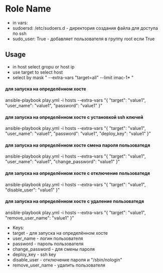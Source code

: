 Role Name
=========
*  in vars:
*  sudoersd: /etc/sudoers.d   - директория создания файла для доступа по ssh
*  sudo_user: True            - добавляет пользователя в группу root если True

Usage
------------
 * in host select gropu or host ip
 * use target to select host
 * select by mask " --extra-vars "target=all" --limit imac-1* "
#### для запуска на определённом хосте
ansible-playbook play.yml -i hosts --extra-vars "{
    \"target\": \"value1\",
    \"user_name\": \"value1\",
    \"password\": \"value1\"
}"

#### для запуска на определённом хосте с установкой ssh ключей
ansible-playbook play.yml -i hosts --extra-vars "{
    \"target\": \"value1\",
    \"user_name\": \"value1\",
    \"password\": \"value1\",
    \"deploy_key\": \"value1\"
}"

#### для запуска на определённом хосте смена пароля пользоватедя
ansible-playbook play.yml -i hosts --extra-vars "{
    \"target\": \"value1\",
    \"user_name\": \"value1\",
    \"change_password\": \"value1\"
}"

#### для запуска на определённом хосте с отключение пользоватедя
ansible-playbook play.yml -i hosts --extra-vars "{
    \"target\": \"value1\",
    \"disable_user\": \"value1\"
}"

#### для запуска на определённом хосте с удаление пользоватедя
ansible-playbook play.yml -i hosts --extra-vars "{
    \"target\": \"value1\",
    \"remove_user_name\": \"value1\"
}"

* Keys:
* target     - для запуска на определённом хосте
* user_name  - логин пользователя
* password   - пароль пользователя
* change_password - для смены пароля
* deploy_key - ssh key
* disable_user - отключение пароля и "/sbin/nologin"
* remove_user_name - удалить пользователя